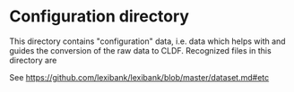 # Configuration directory

This directory contains "configuration" data, i.e. data which helps with and
guides the conversion of the raw data to CLDF. Recognized files in this directory
are

See https://github.com/lexibank/lexibank/blob/master/dataset.md#etc
